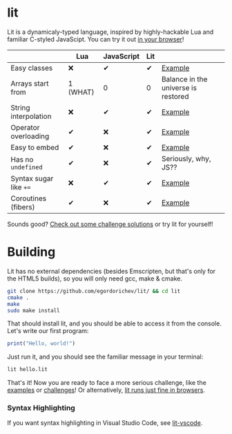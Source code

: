 # lit

Lit is a dynamicaly-typed language, inspired by highly-hackable Lua and familiar C-styled JavaScipt.
You can try it out [in your browser](https://github.com/egordorichev/lit-html)!

|  | Lua | JavaScript | Lit | |
|-|-|-|-|-|
| Easy classes | &#x274C; | &#10004; | &#10004; | [Example](https://github.com/egordorichev/lit/blob/master/tests/examples/oop.lit) |
| Arrays start from | 1 (WHAT) | 0 | 0 | Balance in the universe is restored |
| String interpolation | &#x274C; | &#10004; | &#10004; | [Example](https://github.com/egordorichev/lit/blob/master/tests/examples/interpolation.lit) |
| Operator overloading | &#10004; | &#x274C; | &#10004; | [Example](https://github.com/egordorichev/lit/blob/master/tests/examples/operator_overloading.lit) |
| Easy to embed | &#10004; | &#x274C; | &#10004; | [Example]() |
| Has no `undefined` | &#10004; | &#x274C; | &#10004; | Seriously, why, JS?? |
| Syntax sugar like `+=` | &#x274C; | &#10004; | &#10004; | [Example]() |
| Coroutines (fibers) | &#10004; | &#x274C; | &#10004; | [Example]() |

Sounds good? [Check out some challenge solutions](https://github.com/egordorichev/lit/tree/master/test/challenges) or try lit for yourself!

# Building

Lit has no external dependencies (besides Emscripten, but that's only for the HTML5 builds), so you will only need gcc, make & cmake.

```bash
git clone https://github.com/egordorichev/lit/ && cd lit 
cmake .
make
sudo make install
```

That should install lit, and you should be able to access it from the console. Let's write our first program:

```js
print("Hello, world!")
```

Just run it, and you should see the familiar message in your terminal:

```bash
lit hello.lit
```

That's it! Now you are ready to face a more serious challenge, like the [examples](https://github.com/egordorichev/lit/tree/master/test/examples) or [challenges](https://github.com/egordorichev/lit/tree/master/test/challenges)!
Or alternatively, [lit runs just fine in browsers](https://github.com/egordorichev/lit-html).

### Syntax Highlighting

If you want syntax highlighting in Visual Studio Code, see [lit-vscode](https://github.com/egordorichev/lit-vscode).
